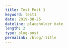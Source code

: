 ```yaml
---
title: Test Post 1
keyword: test1
date: 2019-08-26
dateline: placeholder date
length: 2
type: blog-post
permalink: /blog/:title
---
```

